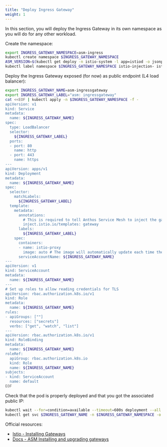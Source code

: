 ```yaml
---
title: "Deploy Ingress Gateway"
weight: 1
---
```


In this section, you will deploy the Ingress Gateway in its own namespace as you will do for any other workload.

Create the namespace:
```Bash
export INGRESS_GATEWAY_NAMESPACE=asm-ingress
kubectl create namespace $INGRESS_GATEWAY_NAMESPACE
ASM_VERSION=$(kubectl get deploy -n istio-system -l app=istiod -o jsonpath={.items[*].metadata.labels.'istio\.io\/rev'}'{"\n"}')
kubectl label namespace $INGRESS_GATEWAY_NAMESPACE istio-injection- istio.io/rev=$ASM_VERSION --overwrite
```

Deploy the Ingress Gateway exposed (for now) as public endpoint (L4 load balancer):
```Bash
export INGRESS_GATEWAY_NAME=asm-ingressgateway
export INGRESS_GATEWAY_LABEL="asm: ingressgateway"
cat <<EOF | kubectl apply -n $INGRESS_GATEWAY_NAMESPACE -f -
apiVersion: v1
kind: Service
metadata:
  name: ${INGRESS_GATEWAY_NAME}
spec:
  type: LoadBalancer
  selector:
    ${INGRESS_GATEWAY_LABEL}
  ports:
  - port: 80
    name: http
  - port: 443
    name: https
---
apiVersion: apps/v1
kind: Deployment
metadata:
  name: ${INGRESS_GATEWAY_NAME}
spec:
  selector:
    matchLabels:
      ${INGRESS_GATEWAY_LABEL}
  template:
    metadata:
      annotations:
        # This is required to tell Anthos Service Mesh to inject the gateway with the required configuration.
        inject.istio.io/templates: gateway
      labels:
        ${INGRESS_GATEWAY_LABEL}
    spec:
      containers:
      - name: istio-proxy
        image: auto # The image will automatically update each time the pod starts.
      serviceAccountName: ${INGRESS_GATEWAY_NAME}
---
apiVersion: v1
kind: ServiceAccount
metadata:
  name: ${INGRESS_GATEWAY_NAME}
---
# Set up roles to allow reading credentials for TLS
apiVersion: rbac.authorization.k8s.io/v1
kind: Role
metadata:
  name: ${INGRESS_GATEWAY_NAME}
rules:
- apiGroups: [""]
  resources: ["secrets"]
  verbs: ["get", "watch", "list"]
---
apiVersion: rbac.authorization.k8s.io/v1
kind: RoleBinding
metadata:
  name: ${INGRESS_GATEWAY_NAME}
roleRef:
  apiGroup: rbac.authorization.k8s.io
  kind: Role
  name: ${INGRESS_GATEWAY_NAME}
subjects:
- kind: ServiceAccount
  name: default
EOF
```

Check that the pod is properly deployed and that you got the associated public IP:
```Bash
kubectl wait --for=condition=available --timeout=600s deployment --all -n $INGRESS_GATEWAY_NAMESPACE
kubectl get svc $INGRESS_GATEWAY_NAME -n $INGRESS_GATEWAY_NAMESPACE -o jsonpath="{.status.loadBalancer.ingress[*].ip}"
```

Official resources:
- [Istio - Installing Gateways](https://istio.io/latest/docs/setup/additional-setup/gateway)
- [Docs - ASM Installing and upgrading gateways](https://cloud.google.com/service-mesh/docs/gateways)